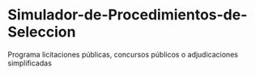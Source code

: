 # Simulador-de-Procedimientos-de-Seleccion
Programa licitaciones públicas, concursos públicos o adjudicaciones simplificadas 

